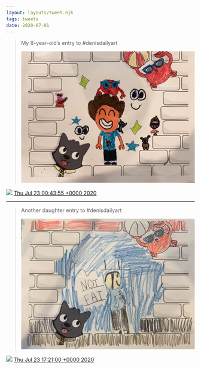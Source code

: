```yaml
---
layout: layouts/tweet.njk
tags: tweets
date: 2020-07-01
---
```


> My 8\-year\-old’s entry to \#denisdailyart 
> 
> ![](/img/tweet-media/1286099689390170114-Edkk2VwXYAERYA3.jpg)

<img src="/img/tweet-media/tweet.ico" width="12" /> [Thu Jul 23 00:43:55 +0000 2020](https://twitter.com/timwasson/status/1286099689390170114)

----

> Another daughter entry to \#denisdailyart 
> 
> ![](/img/tweet-media/1286350612981075968-EdoJD_xXgAUO6FH.jpg)

<img src="/img/tweet-media/tweet.ico" width="12" /> [Thu Jul 23 17:21:00 +0000 2020](https://twitter.com/timwasson/status/1286350612981075968)
